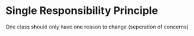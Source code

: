 # Single Responsibility Principle

One class should only have one reason to change (seperation of concerns)
